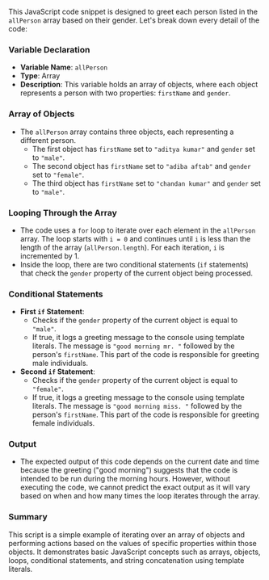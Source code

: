 This JavaScript code snippet is designed to greet each person listed in the `allPerson` array based on their gender. Let's break down every detail of the code:

### Variable Declaration
- **Variable Name**: `allPerson`
- **Type**: Array
- **Description**: This variable holds an array of objects, where each object represents a person with two properties: `firstName` and `gender`.

### Array of Objects
- The `allPerson` array contains three objects, each representing a different person.
  - The first object has `firstName` set to `"aditya kumar"` and `gender` set to `"male"`.
  - The second object has `firstName` set to `"adiba aftab"` and `gender` set to `"female"`.
  - The third object has `firstName` set to `"chandan kumar"` and `gender` set to `"male"`.

### Looping Through the Array
- The code uses a `for` loop to iterate over each element in the `allPerson` array. The loop starts with `i = 0` and continues until `i` is less than the length of the array (`allPerson.length`). For each iteration, `i` is incremented by 1.
- Inside the loop, there are two conditional statements (`if` statements) that check the `gender` property of the current object being processed.

### Conditional Statements
- **First `if` Statement**:
  - Checks if the `gender` property of the current object is equal to `"male"`.
  - If true, it logs a greeting message to the console using template literals. The message is `"good morning mr. "` followed by the person's `firstName`. This part of the code is responsible for greeting male individuals.
- **Second `if` Statement**:
  - Checks if the `gender` property of the current object is equal to `"female"`.
  - If true, it logs a greeting message to the console using template literals. The message is `"good morning miss. "` followed by the person's `firstName`. This part of the code is responsible for greeting female individuals.

### Output
- The expected output of this code depends on the current date and time because the greeting ("good morning") suggests that the code is intended to be run during the morning hours. However, without executing the code, we cannot predict the exact output as it will vary based on when and how many times the loop iterates through the array.

### Summary
This script is a simple example of iterating over an array of objects and performing actions based on the values of specific properties within those objects. It demonstrates basic JavaScript concepts such as arrays, objects, loops, conditional statements, and string concatenation using template literals.